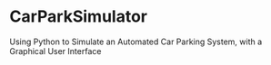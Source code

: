 # CarParkSimulator
Using Python to Simulate an Automated Car Parking System, with a Graphical User Interface
